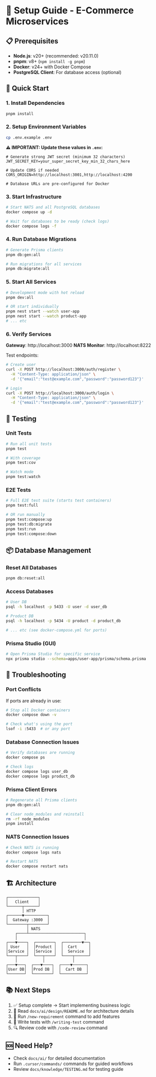 # 🚀 Setup Guide - E-Commerce Microservices

## 📋 Prerequisites

- **Node.js**: v20+ (recommended: v20.11.0)
- **pnpm**: v8+ (`npm install -g pnpm`)
- **Docker**: v24+ with Docker Compose
- **PostgreSQL Client**: For database access (optional)

## 🔧 Quick Start

### 1. Install Dependencies

```bash
pnpm install
```

### 2. Setup Environment Variables

```bash
cp .env.example .env
```

**⚠️ IMPORTANT: Update these values in `.env`:**

```env
# Generate strong JWT secret (minimum 32 characters)
JWT_SECRET_KEY=your_super_secret_key_min_32_chars_here

# Update CORS if needed
CORS_ORIGIN=http://localhost:3001,http://localhost:4200

# Database URLs are pre-configured for Docker
```

### 3. Start Infrastructure

```bash
# Start NATS and all PostgreSQL databases
docker compose up -d

# Wait for databases to be ready (check logs)
docker compose logs -f
```

### 4. Run Database Migrations

```bash
# Generate Prisma clients
pnpm db:gen:all

# Run migrations for all services
pnpm db:migrate:all
```

### 5. Start All Services

```bash
# Development mode with hot reload
pnpm dev:all

# OR start individually
pnpm nest start --watch user-app
pnpm nest start --watch product-app
# ... etc
```

### 6. Verify Services

**Gateway**: http://localhost:3000
**NATS Monitor**: http://localhost:8222

Test endpoints:

```bash
# Create user
curl -X POST http://localhost:3000/auth/register \
  -H "Content-Type: application/json" \
  -d '{"email":"test@example.com","password":"password123"}'

# Login
curl -X POST http://localhost:3000/auth/login \
  -H "Content-Type: application/json" \
  -d '{"email":"test@example.com","password":"password123"}'
```

## 🧪 Testing

### Unit Tests

```bash
# Run all unit tests
pnpm test

# With coverage
pnpm test:cov

# Watch mode
pnpm test:watch
```

### E2E Tests

```bash
# Full E2E test suite (starts test containers)
pnpm test:full

# OR run manually
pnpm test:compose:up
pnpm test:db:migrate
pnpm test:run
pnpm test:compose:down
```

## 📦 Database Management

### Reset All Databases

```bash
pnpm db:reset:all
```

### Access Databases

```bash
# User DB
psql -h localhost -p 5433 -U user -d user_db

# Product DB
psql -h localhost -p 5434 -U product -d product_db

# ... etc (see docker-compose.yml for ports)
```

### Prisma Studio (GUI)

```bash
# Open Prisma Studio for specific service
npx prisma studio --schema=apps/user-app/prisma/schema.prisma
```

## 🐛 Troubleshooting

### Port Conflicts

If ports are already in use:

```bash
# Stop all Docker containers
docker compose down -v

# Check what's using the port
lsof -i :5433  # or any port
```

### Database Connection Issues

```bash
# Verify databases are running
docker compose ps

# Check logs
docker compose logs user_db
docker compose logs product_db
```

### Prisma Client Errors

```bash
# Regenerate all Prisma clients
pnpm db:gen:all

# Clear node_modules and reinstall
rm -rf node_modules
pnpm install
```

### NATS Connection Issues

```bash
# Check NATS is running
docker compose logs nats

# Restart NATS
docker compose restart nats
```

## 🏗️ Architecture

```
┌─────────────┐
│   Client    │
└──────┬──────┘
       │ HTTP
┌──────▼──────────┐
│  Gateway :3000  │
└────────┬────────┘
         │ NATS
    ┌────┴────────────────────────┐
    │                             │
┌───▼────┐  ┌────────┐  ┌────────▼──┐
│ User   │  │Product │  │  Cart     │
│Service │  │Service │  │  Service  │
└───┬────┘  └───┬────┘  └────┬──────┘
    │           │            │
┌───▼───┐  ┌───▼────┐  ┌────▼──────┐
│User DB│  │Prod DB │  │  Cart DB  │
└───────┘  └────────┘  └───────────┘
```

## 📚 Next Steps

1. ✅ Setup complete → Start implementing business logic
2. 📖 Read `docs/ai/design/README.md` for architecture details
3. 🔨 Run `/new-requirement` command to add features
4. 🧪 Write tests with `/writing-test` command
5. 🔍 Review code with `/code-review` command

## 🆘 Need Help?

- Check `docs/ai/` for detailed documentation
- Run `.cursor/commands/` commands for guided workflows
- Review `docs/knowledge/TESTING.md` for testing guide
